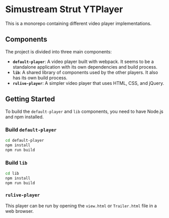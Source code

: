 # Simustream Strut YTPlayer

This is a monorepo containing different video player implementations.

## Components

The project is divided into three main components:

*   **`default-player`**: A video player built with webpack. It seems to be a standalone application with its own dependencies and build process.
*   **`lib`**: A shared library of components used by the other players. It also has its own build process.
*   **`rulive-player`**: A simpler video player that uses HTML, CSS, and jQuery.

## Getting Started

To build the `default-player` and `lib` components, you need to have Node.js and npm installed.

### Build `default-player`

```bash
cd default-player
npm install
npm run build
```

### Build `lib`

```bash
cd lib
npm install
npm run build
```

### `rulive-player`

This player can be run by opening the `view.html` or `Trailer.html` file in a web browser.
